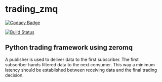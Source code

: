# trading_zmq
[![Codacy Badge](https://api.codacy.com/project/badge/Grade/3adf2edc1bd242e394058ebaf924fff0)](https://app.codacy.com/app/F2011B/trading_zmq?utm_source=github.com&utm_medium=referral&utm_content=F2011B/trading_zmq&utm_campaign=Badge_Grade_Dashboard)

[![Build Status](https://travis-ci.org/F2011B/trading_zmq.svg?branch=master)](https://travis-ci.org/F2011B/trading_zmq)

## Python trading framework using zeromq 

A publisher is used to deliver data to the first subscriber.
The first subscriber hands filtered data to the next consumer. 
This way a minimum latency should be established between receiving 
data and the final trading decision. 
